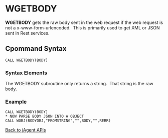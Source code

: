 # WGETBODY

<PageHeader />

**WGETBODY** gets the raw body sent in the web request if the web request is not a x-www-form-urlencoded.  This is primarily used to get XML or JSON sent in Rest services.

## Cpommand Syntax

```
CALL WGETBODY(BODY)
```

### Syntax Elements

The WGETBODY subroutine only returns a string.  That string is the raw body.

### Example

```
CALL WGETBODY(BODY)
* NOW PARSE BODY JSON INTO A OBJECT
CALL WOBJ(BODYOBJ,"FROMSTRING","",BODY,"",RERR)
```

[Back to jAgent APIs](./../README.md)
